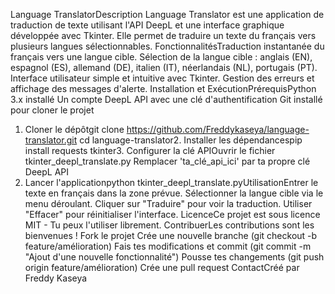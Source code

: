 Language TranslatorDescription
Language Translator est une application de traduction de texte utilisant l'API DeepL et une interface graphique développée avec Tkinter. Elle permet de traduire un texte du français vers plusieurs langues sélectionnables.
FonctionnalitésTraduction instantanée du français vers une langue cible.
Sélection de la langue cible : anglais (EN), espagnol (ES), allemand (DE), italien (IT), néerlandais (NL), portugais (PT).
Interface utilisateur simple et intuitive avec Tkinter.
Gestion des erreurs et affichage des messages d'alerte.
Installation et ExécutionPrérequisPython 3.x installé
Un compte DeepL API avec une clé d'authentification
Git installé pour cloner le projet
1. Cloner le dépôtgit clone https://github.com/Freddykaseya/language-translator.git
cd language-translator2. Installer les dépendancespip install requests tkinter3. Configurer la clé APIOuvrir le fichier tkinter_deepl_translate.py
Remplacer 'ta_clé_api_ici' par ta propre clé DeepL API
4. Lancer l'applicationpython tkinter_deepl_translate.pyUtilisationEntrer le texte en français dans la zone prévue.
Sélectionner la langue cible via le menu déroulant.
Cliquer sur "Traduire" pour voir la traduction.
Utiliser "Effacer" pour réinitialiser l'interface.
LicenceCe projet est sous licence MIT - Tu peux l'utiliser librement.
ContribuerLes contributions sont les bienvenues !
Fork le projet
Crée une nouvelle branche (git checkout -b feature/amélioration)
Fais tes modifications et commit (git commit -m "Ajout d'une nouvelle fonctionnalité")
Pousse tes changements (git push origin feature/amélioration)
Crée une pull request
ContactCréé par Freddy Kaseya 
